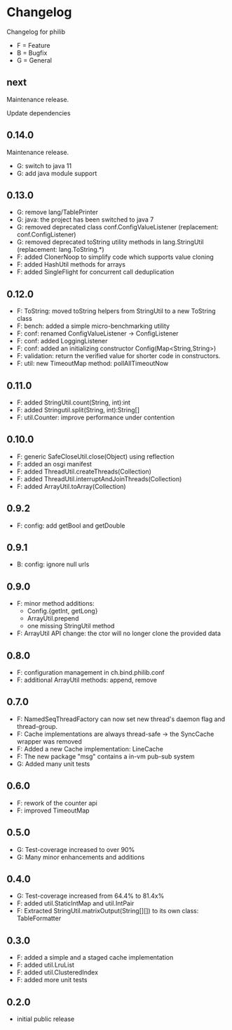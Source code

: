 # Changelog

Changelog for philib
- F = Feature
- B = Bugfix
- G = General

## next
Maintenance release.

Update dependencies

## 0.14.0
Maintenance release.

- G: switch to java 11
- G: add java module support

## 0.13.0

- G: remove lang/TablePrinter
- G: java: the project has been switched to java 7
- G: removed deprecated class conf.ConfigValueListener (replacement: conf.ConfigListener)
- G: removed deprecated toString utility methods in lang.StringUtil (replacement: lang.ToString.*)
- F: added ClonerNoop to simplify code which supports value cloning
- F: added HashUtil methods for arrays
- F: added SingleFlight for concurrent call deduplication

## 0.12.0
- F: ToString: moved toString helpers from StringUtil to a new ToString class
- F: bench: added a simple micro-benchmarking utility
- F: conf: renamed ConfigValueListener -> ConfigListener
- F: conf: added LoggingListener
- F: conf: added an initializing constructor Config(Map<String,String>) 
- F: validation: return the verified value for shorter code in constructors.
- F: util: new TimeoutMap method: pollAllTimeoutNow

## 0.11.0
- F: added StringUtil.count(String, int):int
- F: added Stringutil.split(String, int):String[]
- F: util.Counter: improve performance under contention

## 0.10.0
- F: generic SafeCloseUtil.close(Object) using reflection
- F: added an osgi manifest
- F: added ThreadUtil.createThreads(Collection<Thread>)
- F: added ThreadUtil.interruptAndJoinThreads(Collection<Thread>)
- F: added ArrayUtil.toArray(Collection<X>)

## 0.9.2
- F: config: add getBool and getDouble

## 0.9.1
- B: config: ignore null urls

## 0.9.0
- F: minor method additions:
  - Config.{getInt, getLong}
  - ArrayUtil.prepend
  - one missing StringUtil method
-  F: ArrayUtil API change: the ctor will no longer clone the provided data

## 0.8.0
- F: configuration management in ch.bind.philib.conf
- F: additional ArrayUtil methods: append, remove

## 0.7.0
- F: NamedSeqThreadFactory can now set new thread's daemon flag and thread-group.
- F: Cache implementations are always thread-safe -> the SyncCache wrapper was removed
- F: Added a new Cache implementation: LineCache
- F: The new package "msg" contains a in-vm pub-sub system
- G: Added many unit tests

## 0.6.0
- F: rework of the counter api
- F: improved TimeoutMap
 
## 0.5.0
- G: Test-coverage increased to over 90%
- G: Many minor enhancements and additions

## 0.4.0
- G: Test-coverage increased from 64.4% to 81.4x%
- F: added util.StaticIntMap and util.IntPair
- F: Extracted StringUtil.matrixOutput(String[][]) to its own class: TableFormatter 

## 0.3.0
- F: added a simple and a staged cache implementation
- F: added util.LruList
- F: added util.ClusteredIndex
- F: added more unit tests

## 0.2.0
- initial public release

